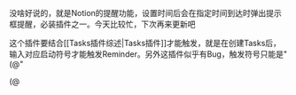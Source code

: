 没啥好说的，就是Notion的提醒功能，设置时间后会在指定时间到达时弹出提示框提醒，必装插件之一。今天比较忙，下次再来更新吧

这个插件要结合[[Tasks插件综述|Tasks插件]]才能触发，就是在创建Tasks后，输入对应启动符号才能触发Reminder。另外这插件似乎有Bug，触发符号只能是"(@"

(@